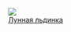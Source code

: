 ![](/books/sf_heroic/Гидеон%20Эйлат/Лунная%20льдинка.jpg)  
[Лунная льдинка](/books/sf_heroic/Гидеон%20Эйлат/Лунная%20льдинка)
